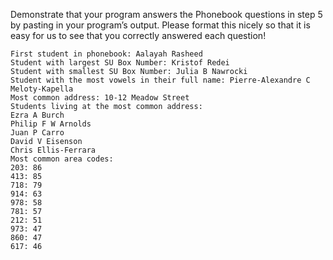 Demonstrate that your program answers the Phonebook
   questions in step 5 by pasting in your program’s output. Please
   format this nicely so that it is easy for us to see that you
   correctly answered each question!
```
First student in phonebook: Aalayah Rasheed
Student with largest SU Box Number: Kristof Redei
Student with smallest SU Box Number: Julia B Nawrocki
Student with the most vowels in their full name: Pierre-Alexandre C Meloty-Kapella
Most common address: 10-12 Meadow Street
Students living at the most common address:
Ezra A Burch
Philip F W Arnolds
Juan P Carro
David V Eisenson
Chris Ellis-Ferrara
Most common area codes:
203: 86
413: 85
718: 79
914: 63
978: 58
781: 57
212: 51
973: 47
860: 47
617: 46

```
